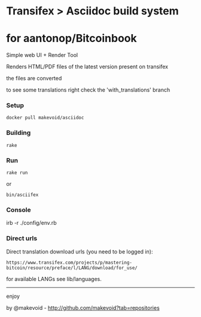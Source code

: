 # Transifex > Asciidoc build system
# for aantonop/Bitcoinbook

Simple web UI + Render Tool

Renders HTML/PDF files of the latest version present on transifex


the files are converted

to see some translations right check the 'with_translations' branch

### Setup

    docker pull makevoid/asciidoc


### Building

    rake

### Run

    rake run

or

    bin/asciifex


### Console


  irb -r ./config/env.rb



### Direct urls

Direct translation download urls (you need to be logged in):

    https://www.transifex.com/projects/p/mastering-bitcoin/resource/preface/l/LANG/download/for_use/


for available LANGs see lib/languages.

---

enjoy

by @makevoid - http://github.com/makevoid?tab=repositories
